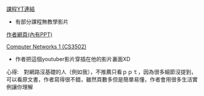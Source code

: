  [課程YT連結](https://www.youtube.com/playlist?list=PLm556dMNleHc1MWN5BX9B2XkwkNE2Djiu)
- 有部分課程無教學影片
 
 [作者網頁(內有PPT)](http://gaia.cs.umass.edu/kurose_ross/interactive/index.php)
 
 [Computer Networks 1 (CS3502)](https://www.youtube.com/playlist?list=PLo80JwUm6hSSwGLJmS_quaeJgx9SILLiI)
 - 作者把這個youtuber影片穿插在他的影片裏面XD

心得:　對網路沒基礎的人（例如我），不推薦只看ｐｐｔ，因為很多細節沒提到，可以看原文書，作者寫得很不錯，雖然頁數多但是簡單易懂，作者會用很多生活實例讓你理解
